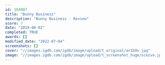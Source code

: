```yaml
---
id: 184887
title: "Bunny Business"
description: "Bunny Business - Review"
score: 7
date: "2019-06-02"
completed: TRUE
awards: []
modified_date: "2022-07-04"
screenshots: []
cover: "//images.igdb.com/igdb/image/upload/t_original/ar1b9v.jpg"
image: "//images.igdb.com/igdb/image/upload/t_screenshot_huge/scezvo.jpg"
---
```

